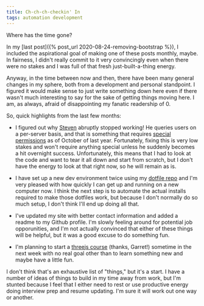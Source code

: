 ```yaml
---
title: Ch-ch-ch-checkin' In
tags: automation development
---
```


Where has the time gone?

In my [last post]({% post_url 2020-08-24-removing-bootstrap %}), I included the aspirational goal of making one of these posts monthly, maybe.
In fairness, I didn't really commit to it very convincingly even when there were no stakes and I was full of that fresh just-built-a-thing energy.

Anyway, in the time between now and then, there have been many general changes in my sphere, both from a development and personal standpoint.
I figured it would make sense to just write something down here even if there wasn't much interesting to say for the sake of getting things moving here.
I am, as always, afraid of disappointing my fanatic readership of 0.

So, quick highlights from the last few months:
- I figured out why [Steven](https://github.com/laurenball/Steven) abruptly stopped working! He queries users on a per-server basis, and that is something that requires
[special permissions](https://discordjs.guide/popular-topics/intents.html) as of October of last year. Fortunately, fixing this is very low stakes and won't require anything special unless
he suddenly becomes a hit overnight success. Unfortunately, this means that I had to look at the code and want to tear it all down and start from scratch, but I don't have the energy to look at
that right now, so he will remain as is.

- I have set up a new dev environment twice using my [dotfile repo](https://github.com/laurenball/dotfiles/) and I'm very pleased with how quickly I can get up and running on a new computer now.
I think the next step is to automate the actual installs required to make those dotfiles work, but because I don't normally do so much setup, I don't think I'll end up doing all that.

- I've updated my site with better contact information and added a readme to my Github profile. I'm slowly feeling around for potential job opporunities, and I'm not actually convinced that
either of these things will be helpful, but it was a good excuse to do something fun.

- I'm planning to start a [threejs course](https://threejs-journey.xyz/) (thanks, Garret!) sometime in the next week with no real goal other than to learn something new and maybe have a little fun.

I don't think that's an exhaustive list of "things," but it's a start. I have a number of ideas of things to build in my time away from work, but I'm stunted because I feel that I either need to rest
or use productive energy doing interview prep and resume updating. I'm sure it will work out one way or another.


